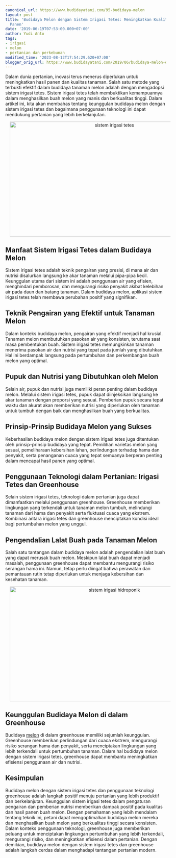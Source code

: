 ```yaml
---
canonical_url: https://www.budidayatani.com/95-budidaya-melon
layout: post
title: 'Budidaya Melon dengan Sistem Irigasi Tetes: Meningkatkan Kualitas dan Hasil
  Panen'
date: '2019-06-19T07:53:00.000+07:00'
author: Yudi Anto
tags:
- irigasi
- melon
- pertanian dan perkebunan
modified_time: '2023-08-12T17:54:29.620+07:00'
blogger_orig_url: https://www.budidayatani.com/2019/06/budidaya-melon-dengan-sistem-irigasi.html
---
```


<p>Dalam dunia pertanian, inovasi terus menerus diperlukan untuk meningkatkan hasil panen dan kualitas tanaman. Salah satu metode yang terbukti efektif dalam budidaya tanaman melon adalah dengan mengadopsi sistem irigasi tetes. Sistem irigasi tetes telah membuktikan kemampuannya dalam menghasilkan buah melon yang manis dan berkualitas tinggi. Dalam artikel ini, kita akan membahas tentang keunggulan budidaya melon dengan sistem irigasi tetes dan bagaimana penggunaan teknologi ini dapat mendukung pertanian yang lebih berkelanjutan.</p><div class="separator" style="clear: both; text-align: center;"><a href="https://blogger.googleusercontent.com/img/b/R29vZ2xl/AVvXsEhXKDJ1k2u_mQgnjlktYRs88xaYWAgq9PbFXQjTwEhBD1HFc0q1efX3esHbne3eQwP5aPTa1IVh11Z0XsbnhTyvceCdz3cs6ZjKQxvIkJhf2zr7y0WZhVVCigNvKXo5PrXD1WwsZT8grcbRdhbi6uxLDv1Nz2cwUzg7Op2Fui8xcwbN2rWA1zQpYl0aAFIV/s2133/tetes.jpg" imageanchor="1" style="margin-left: 1em; margin-right: 1em;"><img alt="sistem irigasi tetes" border="0" data-original-height="1200" data-original-width="2133" height="360" src="https://blogger.googleusercontent.com/img/b/R29vZ2xl/AVvXsEhXKDJ1k2u_mQgnjlktYRs88xaYWAgq9PbFXQjTwEhBD1HFc0q1efX3esHbne3eQwP5aPTa1IVh11Z0XsbnhTyvceCdz3cs6ZjKQxvIkJhf2zr7y0WZhVVCigNvKXo5PrXD1WwsZT8grcbRdhbi6uxLDv1Nz2cwUzg7Op2Fui8xcwbN2rWA1zQpYl0aAFIV/w640-h360/tetes.jpg" width="640" /></a></div><h2>Manfaat Sistem Irigasi Tetes dalam Budidaya Melon</h2><p>Sistem irigasi tetes adalah teknik pengairan yang presisi, di mana air dan nutrisi disalurkan langsung ke akar tanaman melalui pipa-pipa kecil. Keunggulan utama dari sistem ini adalah penggunaan air yang efisien, menghindari pemborosan, dan mengurangi risiko penyakit akibat kelebihan air pada daun dan batang tanaman. Dalam budidaya melon, aplikasi sistem irigasi tetes telah membawa perubahan positif yang signifikan.</p><h2>Teknik Pengairan yang Efektif untuk Tanaman Melon</h2><p>Dalam konteks budidaya melon, pengairan yang efektif menjadi hal krusial. Tanaman melon membutuhkan pasokan air yang konsisten, terutama saat masa pembentukan buah. Sistem irigasi tetes memungkinkan tanaman menerima pasokan air dan nutrisi yang tepat pada jumlah yang dibutuhkan. Hal ini berdampak langsung pada pertumbuhan dan perkembangan buah melon yang optimal.</p><h2>Pupuk dan Nutrisi yang Dibutuhkan oleh Melon</h2><p>Selain air, pupuk dan nutrisi juga memiliki peran penting dalam budidaya melon. Melalui sistem irigasi tetes, pupuk dapat diinjeksikan langsung ke akar tanaman dengan proporsi yang sesuai. Pemberian pupuk secara tepat waktu dan akurat akan memberikan nutrisi yang diperlukan oleh tanaman untuk tumbuh dengan baik dan menghasilkan buah yang berkualitas.</p><h2>Prinsip-Prinsip Budidaya Melon yang Sukses</h2><p>Keberhasilan budidaya melon dengan sistem irigasi tetes juga ditentukan oleh prinsip-prinsip budidaya yang tepat. Pemilihan varietas melon yang sesuai, pemeliharaan kebersihan lahan, perlindungan terhadap hama dan penyakit, serta penanganan cuaca yang tepat semuanya berperan penting dalam mencapai hasil panen yang optimal.</p><h2>Penggunaan Teknologi dalam Pertanian: Irigasi Tetes dan Greenhouse</h2><p>Selain sistem irigasi tetes, teknologi dalam pertanian juga dapat dimanfaatkan melalui penggunaan greenhouse. Greenhouse memberikan lingkungan yang terkendali untuk tanaman melon tumbuh, melindungi tanaman dari hama dan penyakit serta fluktuasi cuaca yang ekstrem. Kombinasi antara irigasi tetes dan greenhouse menciptakan kondisi ideal bagi pertumbuhan melon yang unggul.</p><h2>Pengendalian Lalat Buah pada Tanaman Melon</h2><p>Salah satu tantangan dalam budidaya melon adalah pengendalian lalat buah yang dapat merusak buah melon. Meskipun lalat buah dapat menjadi masalah, penggunaan greenhouse dapat membantu mengurangi risiko serangan hama ini. Namun, tetap perlu diingat bahwa perawatan dan pemantauan rutin tetap diperlukan untuk menjaga kebersihan dan kesehatan tanaman.</p><div class="separator" style="clear: both; text-align: center;"><a href="https://blogger.googleusercontent.com/img/b/R29vZ2xl/AVvXsEiA5Z0IByTIvHCN9_5TBlUSwUYAUu1vAx83852dPQr9rINgtKcckTyz_KQbKkFOGFPlg3p5GeaihA22GVq-nqzuaJW3fCfonIJiBojaYqnMaPEin0MbR8AdtmjNU9rpsq6P3Z-aWlRw0HX4uEwJsBn1jOEduv3a0tWQ9NsSZqW2S8MSzDLbaobrl6dhXuoI/s2133/irigasi.jpg" imageanchor="1" style="margin-left: 1em; margin-right: 1em;"><img alt="sistem irigasi hidroponik" border="0" data-original-height="1200" data-original-width="2133" height="360" src="https://blogger.googleusercontent.com/img/b/R29vZ2xl/AVvXsEiA5Z0IByTIvHCN9_5TBlUSwUYAUu1vAx83852dPQr9rINgtKcckTyz_KQbKkFOGFPlg3p5GeaihA22GVq-nqzuaJW3fCfonIJiBojaYqnMaPEin0MbR8AdtmjNU9rpsq6P3Z-aWlRw0HX4uEwJsBn1jOEduv3a0tWQ9NsSZqW2S8MSzDLbaobrl6dhXuoI/w640-h360/irigasi.jpg" width="640" /></a></div><h2>Keunggulan Budidaya Melon di dalam Greenhouse</h2><p>Budidaya <a href="https://www.budidayatani.com/search/label/melon">melon</a> di dalam greenhouse memiliki sejumlah keunggulan. Greenhouse memberikan perlindungan dari cuaca ekstrem, mengurangi risiko serangan hama dan penyakit, serta menciptakan lingkungan yang lebih terkendali untuk pertumbuhan tanaman. Dalam hal budidaya melon dengan sistem irigasi tetes, greenhouse dapat membantu meningkatkan efisiensi penggunaan air dan nutrisi.</p><h2>Kesimpulan</h2><p>Budidaya melon dengan sistem irigasi tetes dan penggunaan teknologi greenhouse adalah langkah positif menuju pertanian yang lebih produktif dan berkelanjutan. Keunggulan sistem irigasi tetes dalam pengaturan pengairan dan pemberian nutrisi memberikan dampak positif pada kualitas dan hasil panen buah melon. Dengan pemahaman yang lebih mendalam tentang teknik ini, petani dapat mengoptimalkan budidaya melon mereka dan menghasilkan buah melon yang berkualitas tinggi secara konsisten. Dalam konteks penggunaan teknologi, greenhouse juga memberikan peluang untuk menciptakan lingkungan pertumbuhan yang lebih terkendali, mengurangi risiko, dan meningkatkan efisiensi dalam pertanian. Dengan demikian, budidaya melon dengan sistem irigasi tetes dan greenhouse adalah langkah cerdas dalam menghadapi tantangan pertanian modern.</p>